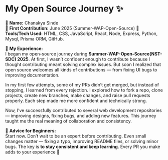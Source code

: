 # My Open Source Journey ✨  

👤 **Name:** Chanakya Sinde  
📅 **First Contribution:** June 2025 (Summer-WAP-Open-Source)
🔧 **Tools/Tech Used:** HTML, CSS, JavaScript, React, Node, Express, Python, Mysql, Prisma ORM, GitHub.  

🌟 **My Experience:**  
I began my open-source journey during **Summer-WAP-Open-Source(NST-SDC) 2025**. At first, I wasn’t confident enough to contribute because I thought contributing meant solving complex issues. But soon I realized that open source welcomes all kinds of contributions — from fixing UI bugs to improving documentation.  

In my first few attempts, some of my PRs didn’t get merged, but instead of stopping, I learned from every rejection. I explored how to fork a repo, clone projects, create new branches, make changes, and raise pull requests properly. Each step made me more confident and technically strong.  

Now, I’ve successfully contributed to several web development repositories — improving designs, fixing bugs, and adding new features. This journey taught me the real meaning of collaboration and consistency.  

📌 **Advice for Beginners:**  
Start now. Don’t wait to be an expert before contributing. Even small changes matter — fixing a typo, improving README files, or solving minor bugs. The key is **to stay consistent and keep learning**. Every PR you make adds to your experience 🚀  
